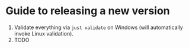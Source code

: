 # Guide to releasing a new version

1. Validate everything via `just validate` on Windows (will automatically invoke Linux validation).
1. TODO
